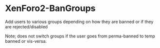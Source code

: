 # XenForo2-BanGroups

Add users to various groups depending on how they are banned or if they are rejected/disabled

Note; does not switch groups if the user goes from perma-banned to temp banned or vis-versa.